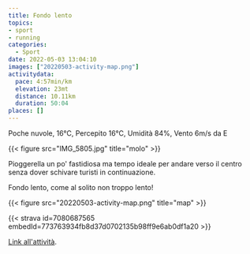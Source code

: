 ```yaml
---
title: Fondo lento
topics:
- sport
- running
categories: 
  - Sport
date: 2022-05-03 13:04:10
images: ["20220503-activity-map.png"]
activitydata:
  pace: 4:57min/km
  elevation: 23mt
  distance: 10.11km
  duration: 50:04
places: []
---
```


Poche nuvole, 16°C, Percepito 16°C, Umidità 84%, Vento 6m/s da E

{{< figure src="IMG_5805.jpg" title="molo" >}}
<!--more-->

Pioggerella un po' fastidiosa ma tempo ideale per andare verso il centro senza dover schivare turisti in continuazione.

Fondo lento, come al solito non troppo lento!

{{<  figure src="20220503-activity-map.png" title="map" >}}

{{< strava id=7080687565 embedId=773763934fb8d37d0702135b98ff9e6ab0df1a20 >}}

[Link all'attività](https://strava.com/activities/7080687565).
